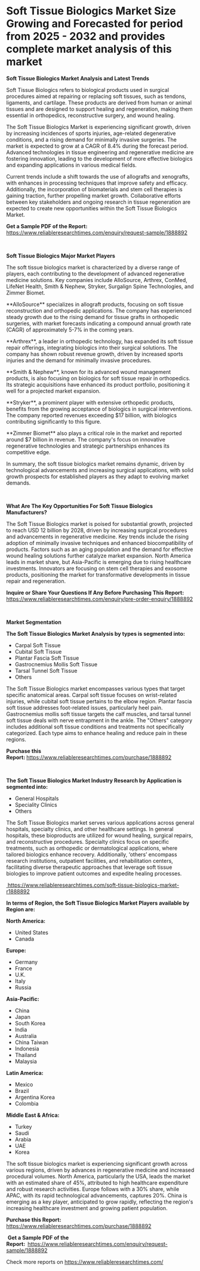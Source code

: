 <p><h1>Soft Tissue Biologics Market Size Growing and Forecasted for period from 2025 - 2032 and provides complete market analysis of this market</h1></p><p><strong>Soft Tissue Biologics Market Analysis and Latest Trends</strong></p>
<p><p>Soft Tissue Biologics refers to biological products used in surgical procedures aimed at repairing or replacing soft tissues, such as tendons, ligaments, and cartilage. These products are derived from human or animal tissues and are designed to support healing and regeneration, making them essential in orthopedics, reconstructive surgery, and wound healing.</p><p>The Soft Tissue Biologics Market is experiencing significant growth, driven by increasing incidences of sports injuries, age-related degenerative conditions, and a rising demand for minimally invasive surgeries. The market is expected to grow at a CAGR of 8.4% during the forecast period. Advanced technologies in tissue engineering and regenerative medicine are fostering innovation, leading to the development of more effective biologics and expanding applications in various medical fields.</p><p>Current trends include a shift towards the use of allografts and xenografts, with enhances in processing techniques that improve safety and efficacy. Additionally, the incorporation of biomaterials and stem cell therapies is gaining traction, further propelling market growth. Collaborative efforts between key stakeholders and ongoing research in tissue regeneration are expected to create new opportunities within the Soft Tissue Biologics Market.</p></p>
<p><strong>Get a Sample PDF of the Report:&nbsp;</strong> <a href="https://www.reliableresearchtimes.com/enquiry/request-sample/1888892?utm_campaign=1940&utm_medium=2&utm_source=Github&utm_content=ia&utm_term=14012025&utm_id=soft-tissue-biologics">https://www.reliableresearchtimes.com/enquiry/request-sample/1888892</a></p>
<p>&nbsp;</p>
<p><strong>Soft Tissue Biologics Major Market Players</strong></p>
<p><p>The soft tissue biologics market is characterized by a diverse range of players, each contributing to the development of advanced regenerative medicine solutions. Key companies include AlloSource, Arthrex, ConMed, LifeNet Health, Smith & Nephew, Stryker, Surgalign Spine Technologies, and Zimmer Biomet.</p><p>**AlloSource** specializes in allograft products, focusing on soft tissue reconstruction and orthopedic applications. The company has experienced steady growth due to the rising demand for tissue grafts in orthopedic surgeries, with market forecasts indicating a compound annual growth rate (CAGR) of approximately 5-7% in the coming years.</p><p>**Arthrex**, a leader in orthopedic technology, has expanded its soft tissue repair offerings, integrating biologics into their surgical solutions. The company has shown robust revenue growth, driven by increased sports injuries and the demand for minimally invasive procedures.</p><p>**Smith & Nephew**, known for its advanced wound management products, is also focusing on biologics for soft tissue repair in orthopedics. Its strategic acquisitions have enhanced its product portfolio, positioning it well for a projected market expansion.</p><p>**Stryker**, a prominent player with extensive orthopedic products, benefits from the growing acceptance of biologics in surgical interventions. The company reported revenues exceeding $17 billion, with biologics contributing significantly to this figure.</p><p>**Zimmer Biomet** also plays a critical role in the market and reported around $7 billion in revenue. The company's focus on innovative regenerative technologies and strategic partnerships enhances its competitive edge.</p><p>In summary, the soft tissue biologics market remains dynamic, driven by technological advancements and increasing surgical applications, with solid growth prospects for established players as they adapt to evolving market demands.</p></p>
<p>&nbsp;</p>
<p><strong>What Are The Key Opportunities For Soft Tissue Biologics Manufacturers?</strong></p>
<p><p>The Soft Tissue Biologics market is poised for substantial growth, projected to reach USD 12 billion by 2028, driven by increasing surgical procedures and advancements in regenerative medicine. Key trends include the rising adoption of minimally invasive techniques and enhanced biocompatibility of products. Factors such as an aging population and the demand for effective wound healing solutions further catalyze market expansion. North America leads in market share, but Asia-Pacific is emerging due to rising healthcare investments. Innovators are focusing on stem cell therapies and exosome products, positioning the market for transformative developments in tissue repair and regeneration.</p></p>
<p><strong>Inquire or Share Your Questions If Any Before Purchasing This Report:</strong> <a href="https://www.reliableresearchtimes.com/enquiry/pre-order-enquiry/1888892?utm_campaign=1940&utm_medium=2&utm_source=Github&utm_content=ia&utm_term=14012025&utm_id=soft-tissue-biologics">https://www.reliableresearchtimes.com/enquiry/pre-order-enquiry/1888892</a></p>
<p>&nbsp;</p>
<p><strong>Market Segmentation</strong></p>
<p><strong>The Soft Tissue Biologics Market Analysis by types is segmented into:</strong></p>
<p><ul><li>Carpal Soft Tissue</li><li>Cubital Soft Tissue</li><li>Plantar Fascia Soft Tissue</li><li>Gastrocnemius Mollis Soft Tissue</li><li>Tarsal Tunnel Soft Tissue</li><li>Others</li></ul></p>
<p><p>The Soft Tissue Biologics market encompasses various types that target specific anatomical areas. Carpal soft tissue focuses on wrist-related injuries, while cubital soft tissue pertains to the elbow region. Plantar fascia soft tissue addresses foot-related issues, particularly heel pain. Gastrocnemius mollis soft tissue targets the calf muscles, and tarsal tunnel soft tissue deals with nerve entrapment in the ankle. The "Others" category includes additional soft tissue conditions and treatments not specifically categorized. Each type aims to enhance healing and reduce pain in these regions.</p></p>
<p><strong>Purchase this Report:&nbsp;</strong><a href="https://www.reliableresearchtimes.com/purchase/1888892?utm_campaign=1940&utm_medium=2&utm_source=Github&utm_content=ia&utm_term=14012025&utm_id=soft-tissue-biologics">https://www.reliableresearchtimes.com/purchase/1888892</a></p>
<p>&nbsp;</p>
<p><strong>The Soft Tissue Biologics Market Industry Research by Application is segmented into:</strong></p>
<p><ul><li>General Hospitals</li><li>Speciality Clinics</li><li>Others</li></ul></p>
<p><p>The Soft Tissue Biologics market serves various applications across general hospitals, specialty clinics, and other healthcare settings. In general hospitals, these bioproducts are utilized for wound healing, surgical repairs, and reconstructive procedures. Specialty clinics focus on specific treatments, such as orthopedic or dermatological applications, where tailored biologics enhance recovery. Additionally, ‘others’ encompass research institutions, outpatient facilities, and rehabilitation centers, facilitating diverse therapeutic approaches that leverage soft tissue biologies to improve patient outcomes and expedite healing processes.</p></p>
<p><a href="https://www.reliableresearchtimes.com/soft-tissue-biologics-market-r1888892?utm_campaign=1940&utm_medium=2&utm_source=Github&utm_content=ia&utm_term=14012025&utm_id=soft-tissue-biologics">&nbsp;https://www.reliableresearchtimes.com/soft-tissue-biologics-market-r1888892</a></p>
<p><strong>In terms of Region, the Soft Tissue Biologics Market Players available by Region are:</strong></p>
<p>
    <p> <strong> North America: </strong>
        <ul>
            <li>United States</li>
            <li>Canada</li>
        </ul>
        </p> 
    <p> <strong> Europe: </strong>
        <ul>
            <li>Germany</li>
            <li>France</li>
            <li>U.K.</li>
            <li>Italy</li>
            <li>Russia</li>
        </ul>
        </p> 
    <p> <strong> Asia-Pacific: </strong>
        <ul>
            <li>China</li>
            <li>Japan</li>
            <li>South Korea</li>
            <li>India</li>
            <li>Australia</li>
            <li>China Taiwan</li>
            <li>Indonesia</li>
            <li>Thailand</li>
            <li>Malaysia</li>
        </ul>
        </p> 
    <p> <strong> Latin America: </strong>
        <ul>
            <li>Mexico</li>
            <li>Brazil</li>
            <li>Argentina Korea</li>
            <li>Colombia</li>
        </ul>
        </p> 
    <p> <strong> Middle East & Africa: </strong>
        <ul>
            <li>Turkey</li>
            <li>Saudi</li>
            <li>Arabia</li>
            <li>UAE</li>
            <li>Korea</li>
        </ul>
    </p>
    </p>
<p><p>The soft tissue biologics market is experiencing significant growth across various regions, driven by advances in regenerative medicine and increased procedural volumes. North America, particularly the USA, leads the market with an estimated share of 45%, attributed to high healthcare expenditure and robust research activities. Europe follows with a 30% share, while APAC, with its rapid technological advancements, captures 20%. China is emerging as a key player, anticipated to grow rapidly, reflecting the region's increasing healthcare investment and growing patient population.</p></p>
<p><strong>Purchase this Report: </strong><a href="https://www.reliableresearchtimes.com/purchase/1888892?utm_campaign=1940&utm_medium=2&utm_source=Github&utm_content=ia&utm_term=14012025&utm_id=soft-tissue-biologics">https://www.reliableresearchtimes.com/purchase/1888892</a></p>
<p>&nbsp;<strong>Get a Sample PDF of the Report:&nbsp;&nbsp;</strong><a href="https://www.reliableresearchtimes.com/enquiry/request-sample/1888892?utm_campaign=1940&utm_medium=2&utm_source=Github&utm_content=ia&utm_term=14012025&utm_id=soft-tissue-biologics">https://www.reliableresearchtimes.com/enquiry/request-sample/1888892</a></p>
<p><strong></strong></p>
<p>Check more reports on <a href="https://www.reliableresearchtimes.com/?utm_campaign=1940&utm_medium=2&utm_source=Github&utm_content=ia&utm_term=14012025&utm_id=soft-tissue-biologics">https://www.reliableresearchtimes.com/</a></p>